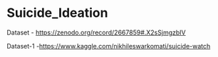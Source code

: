 # Suicide_Ideation

Dataset - https://zenodo.org/record/2667859#.X2sSjmgzbIV

Dataset-1 -https://www.kaggle.com/nikhileswarkomati/suicide-watch

